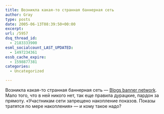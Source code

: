 ```yaml
---
title: Возникла какая-то странная баннерная сеть
author: Gray
type: posts
date: 2005-06-13T08:39:50+00:00
excerpt:
url: /5957
dsq_thread_id:
  - 2183333900
esml_socialcount_LAST_UPDATED:
  - 1497234361
essb_cache_expire:
  - 1598877381
categories:
  - Uncategorized

---
```








Возникла какая-то странная баннерная сеть &#8212; <a href="http://www.bannerhost.ru/118/" target="_blank">Blogs banner network</a>. Мало того, что в ней никого нет, так еще правила дурацкие, пардон за прямоту. &#171;Участникам сети запрещено накопление показов. Показы тратятся по мере накопления&#187; &#8212; и кому такое надо?